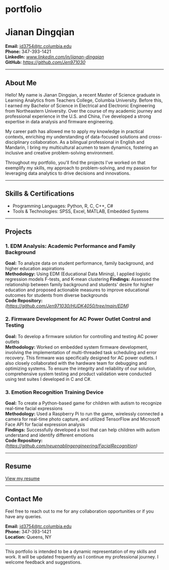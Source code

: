 # portfolio
# Jianan Dingqian

**Email:** jd3754@tc.columbia.edu  
**Phone:** 347-393-1421  
**LinkedIn:** *www.linkedin.com/in/jianan-dingqian*  
**GitHub:** *https://github.com/Jen971030*

---

## About Me

Hello! My name is Jianan Dingqian, a recent Master of Science graduate in Learning Analytics from Teachers College, Columbia University. Before this, I earned my Bachelor of Science in Electrical and Electronic Engineering from Northeastern University. Over the course of my academic journey and professional experience in the U.S. and China, I've developed a strong expertise in data analysis and firmware engineering.

My career path has allowed me to apply my knowledge in practical contexts, enriching my understanding of data-focused solutions and cross-disciplinary collaboration. As a bilingual professional in English and Mandarin, I bring my multicultural acumen to team dynamics, fostering an inclusive and creative problem-solving environment.

Throughout my portfolio, you'll find the projects I've worked on that exemplify my skills, my approach to problem-solving, and my passion for leveraging data analytics to drive decisions and innovations.

---

## Skills & Certifications

* Programming Languages: Python, R, C, C++, C#
* Tools & Technologies: SPSS, Excel, MATLAB, Embedded Systems

---

## Projects

### 1. EDM Analysis: Academic Performance and Family Background
**Goal:** To analyze data on student performance, family background, and higher education aspirations  
**Methodology:** Using EDM (Educational Data Mining), I applied logistic regression models F-tests, and K-mean clustering
**Findings:** Assessed the relationship between family background and students' desire for higher education and proposed actionable measures to improve educational outcomes for students from diverse backgrounds  
**Code Repository:** *(https://github.com/Jen971030/HUDK4050/tree/main/EDM)*

### 2. Firmware Development for AC Power Outlet Control and Testing
**Goal:** To develop a firmware solution for controlling and testing AC power outlets  
**Methodology:** Worked on embedded system firmware development, involving the implementation of multi-threaded task scheduling and error recovery. This firmware was specifically designed for AC power outlets. I also closely collaborated with the hardware team for debugging and optimizing systems. To ensure the integrity and reliability of our solution, comprehensive system testing and product validation were conducted using test suites I developed in C and C#.

### 3. Emotion Recognition Training Device
**Goal:** To create a Python-based game for children with autism to recognize real-time facial expressions  
**Methodology:** Used a Raspberry Pi to run the game, wirelessly connected a camera for real-time photo capture, and utilized TensorFlow and Microsoft Face API for facial expression analysis  
**Findings:** Successfully developed a tool that can help children with autism understand and identify different emotions  
**Code Repository:** *(https://github.com/neuenablingengineering/FacialRecognition)*

---

## Resume

[View my resume](Resume(2023).pdf)


---

## Contact Me

Feel free to reach out to me for any collaboration opportunities or if you have any queries.

**Email:** jd3754@tc.columbia.edu  
**Phone:** 347-393-1421  
**Location:** Queens, NY

---

This portfolio is intended to be a dynamic representation of my skills and work. It will be updated frequently as I continue my professional journey. I welcome feedback and suggestions.
